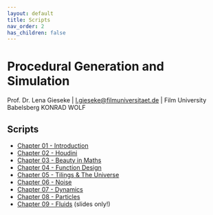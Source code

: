 ```yaml
---
layout: default
title: Scripts
nav_order: 2
has_children: false
---
```


# Procedural Generation and Simulation

Prof. Dr. Lena Gieseke \| l.gieseke@filmuniversitaet.de \| Film University Babelsberg KONRAD WOLF

## Scripts

* [Chapter 01 - Introduction](pgs_ss22_01_intro_script.md)
* [Chapter 02 - Houdini](pgs_ss22_02_houdini_script.md)
* [Chapter 03 - Beauty in Maths](pgs_ss22_03_mathsbeauty_script.html)
* [Chapter 04 - Function Design](pgs_ss22_04_functions_script.md)
* [Chapter 05 - Tilings & The Universe](pgs_ss22_05_tilings_script.md)
* [Chapter 06 - Noise](pgs_ss22_06_noise_script.md)
* [Chapter 07 - Dynamics](pgs_ss22_07_dynamics_script.md)
* [Chapter 08 - Particles](pgs_ss22_08_particles_script.md)
* [Chapter 09 - Fluids](../03_slides/pgs_ss22_08_slides.html) (slides only!)
